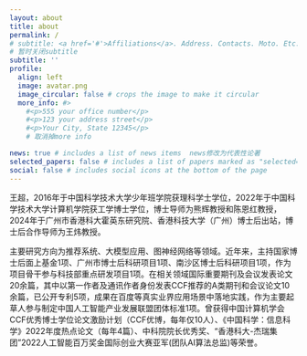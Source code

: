 ```yaml
---
layout: about
title: about
permalink: /
# subtitle: <a href='#'>Affiliations</a>. Address. Contacts. Moto. Etc.
# 暂时关闭subtitle
subtitle: ''
profile:
  align: left
  image: avatar.png
  image_circular: false # crops the image to make it circular
  more_info: #> 
    #<p>555 your office number</p>
    #<p>123 your address street</p>
    #<p>Your City, State 12345</p>
    # 取消掉more info

news: true # includes a list of news items  news修改为代表性论著
selected_papers: false # includes a list of papers marked as "selected={true}"
social: false # includes social icons at the bottom of the page
---
```


王超，2016年于中国科学技术大学少年班学院获理科学士学位，2022年于中国科学技术大学计算机学院获工学博士学位，博士导师为熊辉教授和陈恩红教授，2024年于广州市香港科大霍英东研究院、香港科技大学（广州）博士后出站，博士后合作导师为王炜教授。

主要研究方向为推荐系统、大模型应用、图神经网络等领域。近年来，主持国家博士后面上基金1项、广州市博士后科研项目1项、南沙区博士后科研项目1项，作为项目骨干参与科技部重点研发项目1项。在相关领域国际重要期刊及会议发表论文20余篇，其中以第一作者及通讯作者身份发表CCF推荐的A类期刊和会议论文10余篇，已公开专利5项，成果在百度等真实业界应用场景中落地实践，作为主要起草人参与制定中国人工智能产业发展联盟团体标准1项。曾获得中国计算机学会CCF优秀博士学位论文激励计划（CCF优博，每年仅10人）、《中国科学：信息科学》2022年度热点论文（每年4篇）、中科院院长优秀奖、“香港科大-杰瑞集团”2022人工智能百万奖金国际创业大赛亚军(团队AI算法总监)等荣誉。